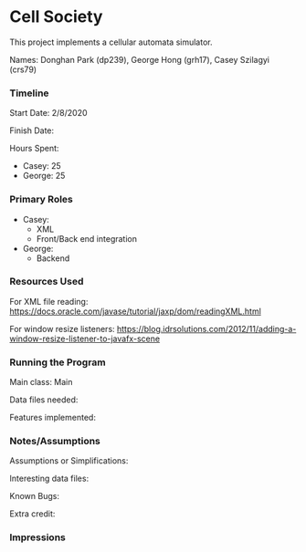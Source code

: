 Cell Society
====

This project implements a cellular automata simulator.

Names: Donghan Park (dp239), George Hong (grh17), Casey Szilagyi (crs79)

### Timeline

Start Date: 2/8/2020

Finish Date: 

Hours Spent:
- Casey: 25 
- George: 25
### Primary Roles
- Casey:
    - XML
    - Front/Back end integration
- George:
    - Backend

### Resources Used

For XML file reading: https://docs.oracle.com/javase/tutorial/jaxp/dom/readingXML.html

For window resize listeners: https://blog.idrsolutions.com/2012/11/adding-a-window-resize-listener-to-javafx-scene

### Running the Program

Main class: Main

Data files needed: 

Features implemented:


### Notes/Assumptions

Assumptions or Simplifications:

Interesting data files:

Known Bugs:

Extra credit:

### Impressions

